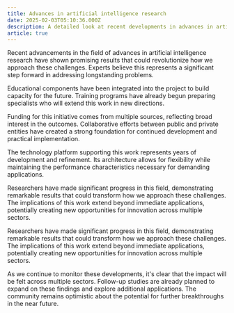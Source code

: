 ```yaml
---
title: Advances in artificial intelligence research
date: 2025-02-03T05:10:36.000Z
description: A detailed look at recent developments in advances in artificial intelligence research
article: true
---
```

Recent advancements in the field of advances in artificial intelligence research have shown promising results that could revolutionize how we approach these challenges. Experts believe this represents a significant step forward in addressing longstanding problems.

<!-- more -->

Educational components have been integrated into the project to build capacity for the future. Training programs have already begun preparing specialists who will extend this work in new directions.

Funding for this initiative comes from multiple sources, reflecting broad interest in the outcomes. Collaborative efforts between public and private entities have created a strong foundation for continued development and practical implementation.

The technology platform supporting this work represents years of development and refinement. Its architecture allows for flexibility while maintaining the performance characteristics necessary for demanding applications.

Researchers have made significant progress in this field, demonstrating remarkable results that could transform how we approach these challenges. The implications of this work extend beyond immediate applications, potentially creating new opportunities for innovation across multiple sectors.

Researchers have made significant progress in this field, demonstrating remarkable results that could transform how we approach these challenges. The implications of this work extend beyond immediate applications, potentially creating new opportunities for innovation across multiple sectors.

As we continue to monitor these developments, it's clear that the impact will be felt across multiple sectors. Follow-up studies are already planned to expand on these findings and explore additional applications. The community remains optimistic about the potential for further breakthroughs in the near future.
